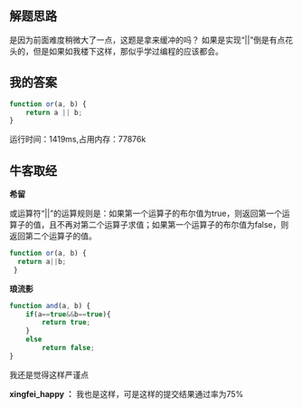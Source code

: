 ## 解题思路

是因为前面难度稍微大了一点，这题是拿来缓冲的吗？ 如果是实现“||”倒是有点花头的，但是如果如我楼下这样，那似乎学过编程的应该都会。

## 我的答案

```js
function or(a, b) {
    return a || b;
}
```
运行时间：1419ms,占用内存：77876k

## 牛客取经

**希留**

或运算符“||”的运算规则是：如果第一个运算子的布尔值为true，则返回第一个运算子的值，且不再对第二个运算子求值；如果第一个运算子的布尔值为false，则返回第二个运算子的值。

```js
function or(a, b) {
  return a||b;
 }
```

**琅流影**

```js
function and(a, b) {
    if(a==true&&b==true){
        return true;
    }
    else
        return false;
}
```
我还是觉得这样严谨点

**xingfei_happy ：** 我也是这样，可是这样的提交结果通过率为75%

